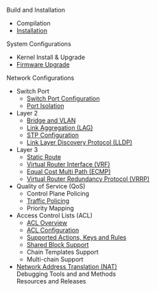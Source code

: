 Build and Installation  
- Compilation  
- [Installation](installation)  

System Configurations  
- Kernel Install & Upgrade  
- [Firmware Upgrade](Firmware-Upgrade)  

Network Configurations
- Switch Port 
  - [Switch Port Configuration](switch-port-configuration)  
  - [Port Isolation](port-isolation)
- Layer 2  
  - [Bridge and VLAN](bridge-and-vlan)  
  - [Link Aggregation (LAG)](link-aggregation-(lag))
  - [STP Configuration](stp-configuration)
  - [Link Layer Discovery Protocol (LLDP)](link-layer-discovery-protocol-(lldp))  
- Layer 3 
  - [Static Route](static-route)
  - [Virtual Router Interface (VRF)](virtual-router-interface-(vrf))
  - [Equal Cost Multi Path (ECMP)](equal-cost-multi-path-(ecmp))
  - [Virtual Router Redundancy Protocol (VRRP)](virtual-router-redundancy-protocol-(vrrp))  
- Quality of Service (QoS)
  - Control Plane Policing
  - [Traffic Policing](policer)
  - Priority Mapping
- Access Control Lists (ACL)
  - [ACL Overview](ACL-Overview)
  - [ACL Configuration](acl-configuration)
  - [Supported Actions, Keys and Rules](supported-actions,-keys-and-rules)
  - [Shared Block Support](shared-block-support)
  - Chain Templates Support
  - Multi-chain Support 
- [Network Address Translation (NAT)](network-address-translation-(nat))  
Debugging Tools and and Methods  
Resources and Releases  
